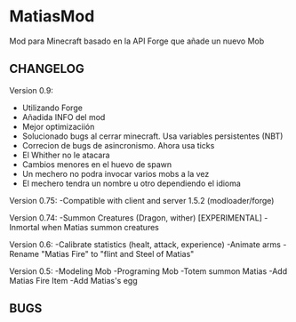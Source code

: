 MatiasMod
=========

Mod para Minecraft basado en la API Forge que añade un nuevo Mob


CHANGELOG
---------

Version 0.9:
* Utilizando Forge
* Añadida INFO del mod
* Mejor optimizaciión
* Solucionado bugs al cerrar minecraft. Usa variables persistentes (NBT)
* Correcion de bugs de asincronismo. Ahora usa ticks
* El Whither no le atacara
* Cambios menores en el huevo de spawn
* Un mechero no podra invocar varios mobs a la vez
* El mechero tendra un nombre u otro dependiendo el idioma


Version 0.75:
-Compatible with client and server 1.5.2 (modloader/forge)

Version 0.74:
-Summon Creatures (Dragon, wither) [EXPERIMENTAL]
-Inmortal when Matias summon creatures

Version 0.6:
-Calibrate statistics (healt, attack, experience)
-Animate arms
-Rename "Matias Fire" to "flint and Steel of Matias"

Version 0.5:
-Modeling Mob
-Programing Mob
-Totem summon Matias
-Add Matias Fire Item
-Add Matias's egg


BUGS
----


